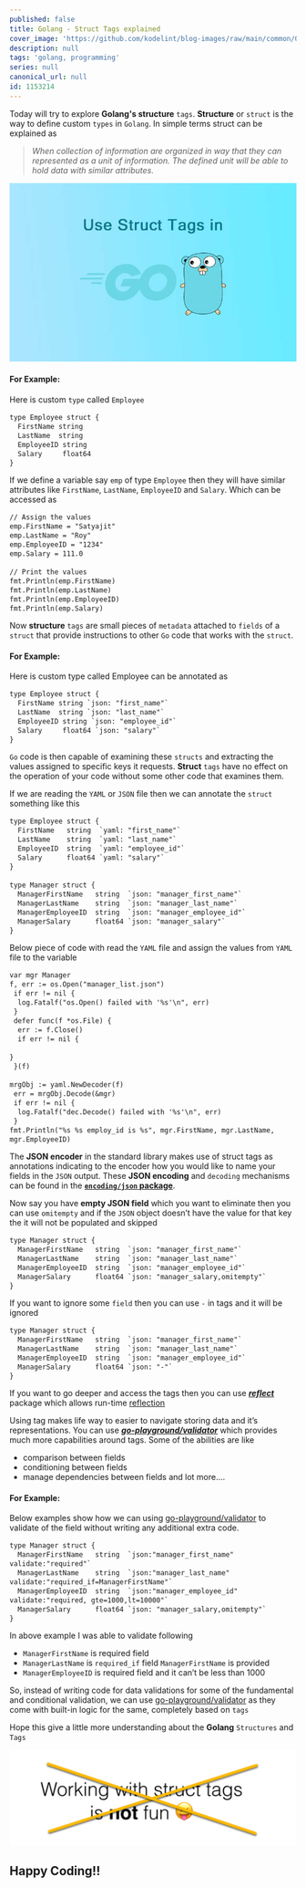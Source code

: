 ```yaml
---
published: false
title: Golang - Struct Tags explained
cover_image: 'https://github.com/kodelint/blog-images/raw/main/common/01-Use-Struct-Tags-in-Golang.jpeg'
description: null
tags: 'golang, programming'
series: null
canonical_url: null
id: 1153214
---
```


Today will try to explore **Golang's structure** `tags`. **Structure** or `struct` is the way to define custom `types` in `Golang`. In simple terms struct can be explained as

> _When collection of information are organized in way that they can represented as a unit of information. The defined unit will be able to hold data with similar attributes._

![](https://github.com/kodelint/blog-images/raw/main/common/01-Use-Struct-Tags-in-Golang.jpeg)

#### For Example:

Here is custom `type` called `Employee`

```golang
type Employee struct {
  FirstName string
  LastName  string
  EmployeeID string
  Salary     float64
}
```
If we define a variable say `emp` of type `Employee` then they will have similar attributes like `FirstName`, `LastName`, `EmployeeID` and `Salary`. Which can be accessed as

```golang
// Assign the values
emp.FirstName = "Satyajit"
emp.LastName = "Roy"  
emp.EmployeeID = "1234"
emp.Salary = 111.0

// Print the values
fmt.Println(emp.FirstName)
fmt.Println(emp.LastName)
fmt.Println(emp.EmployeeID)
fmt.Println(emp.Salary)
```

Now **structure** `tags` are small pieces of `metadata` attached to `fields` of a `struct` that provide instructions to other `Go` code that works with the `struct`.

#### For Example:

Here is custom type called Employee can be annotated as

```golang
type Employee struct {
  FirstName string `json: "first_name"`
  LastName  string `json: "last_name"`
  EmployeeID string `json: "employee_id"`
  Salary     float64 `json: "salary"`
}
```
`Go` code is then capable of examining these `structs` and extracting the values assigned to specific keys it requests. **Struct** `tags` have no effect on the operation of your code without some other code that examines them.

If we are reading the `YAML` or `JSON` file then we can annotate the `struct` something like this

```golang
type Employee struct {
  FirstName   string  `yaml: "first_name"`
  LastName    string  `yaml: "last_name"`
  EmployeeID  string  `yaml: "employee_id"`
  Salary      float64 `yaml: "salary"`
}

type Manager struct {
  ManagerFirstName   string  `json: "manager_first_name"`
  ManagerLastName    string  `json: "manager_last_name"`
  ManagerEmployeeID  string  `json: "manager_employee_id"`
  ManagerSalary      float64 `json: "manager_salary"`
}
```

Below piece of code with read the `YAML` file and assign the values from `YAML` file to the variable

```golang
var mgr Manager
f, err := os.Open("manager_list.json")
 if err != nil {
  log.Fatalf("os.Open() failed with '%s'\n", err)
 }
 defer func(f *os.File) {
  err := f.Close()
  if err != nil {

}
 }(f)

mrgObj := yaml.NewDecoder(f)
 err = mrgObj.Decode(&mgr)
 if err != nil {
  log.Fatalf("dec.Decode() failed with '%s'\n", err)
 }
fmt.Println("%s %s employ_id is %s", mgr.FirstName, mgr.LastName, mgr.EmployeeID)
```

The **JSON encoder** in the standard library makes use of struct tags as annotations indicating to the encoder how you would like to name your fields in the `JSON` output. These **JSON encoding** and `decoding` mechanisms can be found in the [**`encoding/json` package**](https://godoc.org/encoding/json).

Now say you have **empty JSON field** which you want to eliminate then you can use `omitempty` and if the `JSON` object doesn’t have the value for that key the it will not be populated and skipped

```golang
type Manager struct {
  ManagerFirstName   string  `json: "manager_first_name"`
  ManagerLastName    string  `json: "manager_last_name"`
  ManagerEmployeeID  string  `json: "manager_employee_id"`
  ManagerSalary      float64 `json: "manager_salary,omitempty"`
}
```

If you want to ignore some `field` then you can use `-` in tags and it will be ignored

```golang
type Manager struct {
  ManagerFirstName   string  `json: "manager_first_name"`
  ManagerLastName    string  `json: "manager_last_name"`
  ManagerEmployeeID  string  `json: "manager_employee_id"`
  ManagerSalary      float64 `json: "-"`
}
```

If you want to go deeper and access the tags then you can use [_**reflect**_](https://pkg.go.dev/reflect) package which allows run-time [reflection](https://en.wikipedia.org/wiki/Reflection_(computer_programming))

Using tag makes life way to easier to navigate storing data and it’s representations. You can use [_**go-playground/validator**_](https://github.com/go-playground/validator) which provides much more capabilities around tags. Some of the abilities are like

>
* comparison between fields
* conditioning between fields
* manage dependencies between fields and lot more….

#### For Example:

Below examples show how we can using [go-playground/validator](https://github.com/go-playground/validator) to validate of the field without writing any additional extra code.

```golang
type Manager struct {
  ManagerFirstName   string  `json:"manager_first_name" validate:"required"`
  ManagerLastName    string  `json:"manager_last_name" validate:"required_if=ManagerFirstName"`
  ManagerEmployeeID  string  `json:"manager_employee_id" validate:"required, gte=1000,lt=10000"`
  ManagerSalary      float64 `json: "manager_salary,omitempty"`
}
```

In above example I was able to validate following
>
* `ManagerFirstName` is required field
* `ManagerLastName` is `required_if` field `ManagerFirstName` is provided
* `ManagerEmployeeID` is required field and it can’t be less than 1000

So, instead of writing code for data validations for some of the fundamental and conditional validation, we can use [go-playground/validator](https://github.com/go-playground/validator) as they come with built-in logic for the same, completely based on `tags`

Hope this give a little more understanding about the **Golang** `Structures` and `Tags`

![](https://github.com/kodelint/blog-images/raw/main/common/02-golang-struct.png)

## Happy Coding!!
